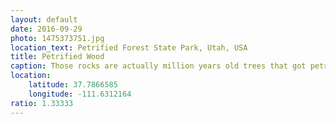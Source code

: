 ```yaml
---
layout: default
date: 2016-09-29
photo: 1475373751.jpg
location_text: Petrified Forest State Park, Utah, USA
title: Petrified Wood
caption: Those rocks are actually million years old trees that got petrified. If you look closely you can still see the aspect of a tree. But it feels different as it is as hard and cold as a rock. Apparently it is not too complicated to break but very easy to sharp, that's why native americans used it for their arrows.
location:
    latitude: 37.7866585
    longitude: -111.6312164
ratio: 1.33333
---
```

